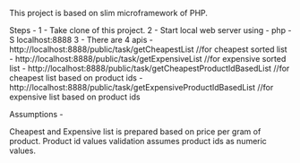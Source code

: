 This project is based on slim microframework of PHP.


Steps - 
1 - Take clone of this project.
2 - Start local web server using - php -S localhost:8888 
3 - There are 4 apis 
	- http://localhost:8888/public/task/getCheapestList      //for cheapest sorted list
	- http://localhost:8888/public/task/getExpensiveList     //for expensive sorted list
	- http://localhost:8888/public/task/getCheapestProductIdBasedList   //for cheapest list based on product ids
	- http://localhost:8888/public/task/getExpensiveProductIdBasedList  //for expensive list based on product ids


Assumptions - 

Cheapest and Expensive list is prepared based on price per gram of product.
Product id values validation assumes product ids as numeric values.

